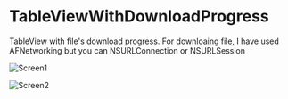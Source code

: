 # TableViewWithDownloadProgress
TableView with file's download progress. For downloaing file, I have used AFNetworking but you can NSURLConnection or NSURLSession

![Screen1](https://github.com/safecase123/TableViewWithDownloadProgress/blob/master/Screen/1.png)

![Screen2](https://github.com/safecase123/TableViewWithDownloadProgress/blob/master/Screen/2.png)
